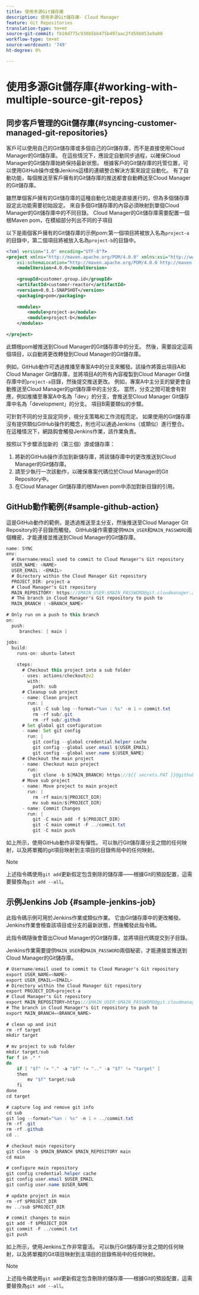 ```yaml
---
title: 使用多源Git儲存庫
description: 使用多源Git儲存庫- Cloud Manager
feature: Git Repositories
translation-type: tm+mt
source-git-commit: fb10d775c930b5bb475b497aac2fd59b053a9a00
workflow-type: tm+mt
source-wordcount: '749'
ht-degree: 0%

---
```



# 使用多源Git儲存庫{#working-with-multiple-source-git-repos}


## 同步客戶管理的Git儲存庫{#syncing-customer-managed-git-repositories}

客戶可以使用自己的Git儲存庫或多個自己的Git儲存庫，而不是直接使用Cloud Manager的Git儲存庫。 在這些情況下，應設定自動同步過程，以確保Cloud Manager的Git儲存庫始終保持最新狀態。 根據客戶的Git儲存庫的托管位置，可以使用GitHub操作或像Jenkins這樣的連續整合解決方案來設定自動化。 有了自動功能，每個推送至客戶擁有的Git儲存庫的推送都會自動轉送至Cloud Manager的Git儲存庫。

雖然單個客戶擁有的Git儲存庫的這種自動化功能是直接進行的，但為多個儲存庫設定此功能需要初始設定。 來自多個Git儲存庫的內容必須映射到單個Cloud Manager的Git儲存庫中的不同目錄。  Cloud Manager的Git儲存庫需要配置一個根Maven pom，在模組部分列出不同的子項目

以下是兩個客戶擁有的Git儲存庫的示例pom:第一個項目將被放入名為`project-a`的目錄中，第二個項目將被放入名為`project-b`的目錄中。

```xml
<?xml version="1.0" encoding="UTF-8"?>
<project xmlns="http://maven.apache.org/POM/4.0.0" xmlns:xsi="http://www.w3.org/2001/XMLSchema-instance"
    xsi:schemaLocation="http://maven.apache.org/POM/4.0.0 http://maven.apache.org/maven-v4_0_0.xsd">
    <modelVersion>4.0.0</modelVersion>
  
    <groupId>customer.group.id</groupId>
    <artifactId>customer-reactor</artifactId>
    <version>0.0.1-SNAPSHOT</version>
    <packaging>pom</packaging>
  
    <modules>
        <module>project-a</module>
        <module>project-b</module>
    </modules>
  
</project>
```

此類根pom被推送到Cloud Manager的Git儲存庫中的分支。 然後，需要設定這兩個項目，以自動將更改轉發到Cloud Manager的Git儲存庫。

例如，GitHub動作可透過推播至專案A中的分支來觸發。該操作將簽出項目A和Cloud Manager Git儲存庫，並將項目A的所有內容複製到Cloud Manager Git儲存庫中的`project-a`目錄，然後提交推送更改。 例如，專案A中主分支的變更會自動推送至Cloud Manager的git儲存庫中的主分支。 當然，分支之間可能會有對應，例如推播至專案A中名為「dev」的分支，會推送至Cloud Manager Git儲存庫中名為「development」的分支。 項目B需要類似的步驟。

可針對不同的分支設定同步，視分支策略和工作流程而定。 如果使用的Git儲存庫沒有提供類似GitHub操作的概念，則也可以通過Jenkins（或類似）進行整合。 在這種情況下，網路鈎會觸發Jenkins作業，該作業負責。

按照以下步驟添加新的（第三個）源或儲存庫：

1. 將新的GitHub操作添加到新儲存庫，將該儲存庫中的更改推送到Cloud Manager的Git儲存庫。
1. 請至少執行一次該動作，以確保專案代碼位於Cloud Manager的Git Repository中。
1. 在Cloud Manager Git儲存庫的根Maven pom中添加對新目錄的引用。


## GitHub動作範例{#sample-github-action}

這是GitHub動作的範例，是透過推送至主分支，然後推送至Cloud Manager Git Repository的子目錄而觸發。 GitHub操作需要提供`MAIN_USER`和`MAIN_PASSWORD`兩個機密，才能連接並推送到Cloud Manager的Git儲存庫。

```java
name: SYNC
env:
  # Username/email used to commit to Cloud Manager's Git repository
  USER_NAME: <NAME>
  USER_EMAIL: <EMAIL>
  # Directory within the Cloud Manager Git repository
  PROJECT_DIR: project-a
  # Cloud Manager's Git repository
  MAIN_REPOSITORY: https://$MAIN_USER:$MAIN_PASSWORD@git.cloudmanager.adobe.com/<PATH>
  # The branch in Cloud Manager's Git repository to push to
  MAIN_BRANCH : <BRANCH_NAME>
 
# Only run on a push to this branch
on:
  push:
     branches: [ main ]
 
jobs:
  build:
    runs-on: ubuntu-latest
 
    steps:
      # Checkout this project into a sub folder
      - uses: actions/checkout@v2
        with:
          path: sub
      # Cleanup sub project
      - name: Clean project
        run: |
          git -C sub log --format="%an : %s" -n 1 > commit.txt
          rm -rf sub/.git
          rm -rf sub/.github
      # Set global git configuration
      - name: Set git config
        run: |
          git config --global credential.helper cache
          git config --global user.email ${USER_EMAIL}
          git config --global user.name ${USER_NAME}
      # Checkout the main project
      - name: Checkout main project
        run:
          git clone -b ${MAIN_BRANCH} https://${{ secrets.PAT }}@github.com/${MAIN_REPOSITORY}.git main 
      # Move sub project
      - name: Move project to main project
        run: |
          rm -rf main/${PROJECT_DIR} 
          mv sub main/${PROJECT_DIR}
      - name: Commit Changes
        run: |
          git -C main add -f ${PROJECT_DIR}
          git -C main commit -F ../commit.txt
          git -C main push
```

如上所示，使用GitHub動作非常有彈性。 可以執行Git儲存庫分支之間的任何映射，以及將單獨的git項目映射到主項目的目錄佈局中的任何映射。

>[!NOTE]
>上述指令碼使用`git add`更新假定包含刪除的儲存庫——根據Git的預設配置，這需要替換為`git add --all`。

## 示例Jenkins Job {#sample-jenkins-job}

此指令碼示例可用於Jenkins作業或類似作業。 它由Git儲存庫中的更改觸發。 Jenkins作業會檢查該項目或分支的最新狀態，然後觸發此指令碼。

此指令碼隨後會簽出Cloud Manager的Git儲存庫，並將項目代碼提交到子目錄。

Jenkins作業需要提供`MAIN_USER`和`MAIN_PASSWORD`兩個秘密，才能連接並推送到Cloud Manager的Git儲存庫。

```java
# Username/email used to commit to Cloud Manager's Git repository
export USER_NAME=<NAME>
export USER_EMAIL=<EMAIL>
# Directory within the Cloud Manager Git repository
export PROJECT_DIR=project-a
# Cloud Manager's Git repository
export MAIN_REPOSITORY=https://$MAIN_USER:$MAIN_PASSWORD@git.cloudmanager.adobe.com/<PATH>
# The branch in Cloud Manager's Git repository to push to
export MAIN_BRANCH=<BRANCH_NAME>
 
# clean up and init
rm -rf target
mkdir target
 
# mv project to sub folder
mkdir target/sub
for f in .* *
do
    if [ "$f" != "." -a "$f" != ".." -a "$f" != "target" ]
    then
        mv "$f" target/sub
    fi
done
cd target
 
# capture log and remove git info
cd sub
git log --format="%an : %s" -n 1 > ../commit.txt
rm -rf .git
rm -rf .github
cd ..
 
# checkout main repository
git clone -b $MAIN_BRANCH $MAIN_REPOSITORY main
cd main
 
# configure main repository
git config credential.helper cache
git config user.email $USER_EMAIL
git config user.name $USER_NAME
 
# update project in main
rm -rf $PROJECT_DIR
mv ../sub $PROJECT_DIR
 
# commit changes to main
git add -f $PROJECT_DIR
git commit -F ../commit.txt
git push
```

如上所示，使用Jenkins工作非常靈活。 可以執行Git儲存庫分支之間的任何映射，以及將單獨的Git項目映射到主項目的目錄佈局中的任何映射。

>[!NOTE]
>上述指令碼使用`git add`更新假定包含刪除的儲存庫——根據Git的預設配置，這需要替換為`git add --all`。